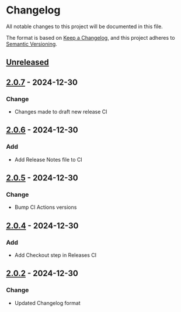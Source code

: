 # Changelog

All notable changes to this project will be documented in this file.

The format is based on [Keep a Changelog](https://keepachangelog.com/en/1.0.0/),
and this project adheres to [Semantic Versioning](https://semver.org/spec/v2.0.0.html).

## [Unreleased]

## [2.0.7] - 2024-12-30

### Change

-   Changes made to draft new release CI

## [2.0.6] - 2024-12-30

### Add

-   Add Release Notes file to CI 

## [2.0.5] - 2024-12-30

### Change

-   Bump CI Actions versions

## [2.0.4] - 2024-12-30

### Add

-   Add Checkout step in Releases CI

## [2.0.2] - 2024-12-30

### Change

-   Updated Changelog format

[Unreleased]: https://github.com/prajeshpradhan/test/compare/2.0.7...HEAD

[2.0.7]: https://github.com/prajeshpradhan/test/compare/2.0.6...2.0.7

[2.0.6]: https://github.com/prajeshpradhan/test/compare/2.0.5...2.0.6

[2.0.5]: https://github.com/prajeshpradhan/test/compare/2.0.4...2.0.5

[2.0.4]: https://github.com/prajeshpradhan/test/compare/2.0.2...2.0.4

[2.0.2]: https://github.com/prajeshpradhan/test/compare/ebbc4cb6a4452c7879cf2763a8d6c62dac66dead...2.0.2
